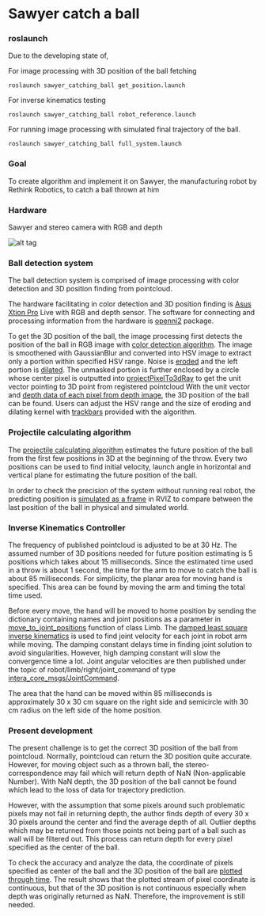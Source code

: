 # Sawyer catch a ball

### roslaunch

Due to the developing state of, 

For image processing with 3D position of the ball fetching 

    roslaunch sawyer_catching_ball get_position.launch 

For inverse kinematics testing

    roslaunch sawyer_catching_ball robot_reference.launch

For running image processing with simulated final trajectory of the ball.

    roslaunch sawyer_catching_ball full_system.launch

### Goal
To create algorithm and implement it on Sawyer, the manufacturing robot by Rethink Robotics, to
catch a ball thrown at him

### Hardware
Sawyer and stereo camera with RGB and depth

![alt tag](https://github.com/ctanakul/sawyer-catching-ball/blob/master/etc/pict/readme_pict_1.png)

### Ball detection system

The ball detection system is comprised of image processing with color detection and 3D position
finding from pointcloud.

The hardware facilitating in color detection and 3D position finding is [Asus Xtion Pro](https://www.asus.com/us/3D-Sensor/Xtion_PRO_LIVE/) Live with RGB
and depth sensor. The software for connecting and processing information from the hardware is
[openni2](http://wiki.ros.org/openni2_launch) package.

To get the 3D position of the ball, the image processing first detects the position of the ball in RGB
image with [color detection algorithm](https://github.com/ctanakul/sawyer-catching-ball/blob/master/src/detect_color_full_system.py#L238). The image is smoothened with GaussianBlur and converted into
HSV image to extract only a portion within specified HSV range. Noise is [eroded](https://github.com/ctanakul/sawyer-catching-ball/blob/master/src/detect_color_full_system.py#L257) and the left portion
is [dilated](https://github.com/ctanakul/sawyer-catching-ball/blob/master/src/detect_color_full_system.py#L258). The unmasked portion is further enclosed by a circle whose center pixel is outputted into
[projectPixelTo3dRay](http://docs.ros.org/api/image_geometry/html/python/#image_geometry.PinholeCameraModel.projectPixelTo3dRay) to get the unit vector pointing to 3D point from registered pointcloud With the
unit vector and [depth data of each pixel from depth image](https://github.com/ctanakul/sawyer-catching-ball/blob/master/src/detect_color_full_system.py#L192), the 3D position of the ball can be found.
Users can adjust the HSV range and the size of eroding and dilating kernel with [trackbars](https://github.com/ctanakul/sawyer-catching-ball/blob/master/src/detect_color_full_system.py#L57) provided
with the algorithm.

### Projectile calculating algorithm
The [projectile calculating algorithm](https://github.com/ctanakul/sawyer-catching-ball/blob/master/src/sawyer_catch_ball_calc.py#L29) estimates the future position of the ball from the first few
positions in 3D at the beginning of the throw. Every two positions can be used to find initial velocity,
launch angle in horizontal and vertical plane for estimating the future position of the ball.

In order to check the precision of the system without running real robot, the predicting position is
[simulated as a frame](https://github.com/ctanakul/sawyer-catching-ball/blob/master/src/ik_controller_full_system.py#L207) in RVIZ to compare between the last position of the ball in physical and
simulated world.

### Inverse Kinematics Controller
The frequency of published pointcloud is adjusted to be at 30 Hz. The assumed number of 3D
positions needed for future position estimating is 5 positions which takes about 15 milliseconds. Since
the estimated time used in a throw is about 1 second, the time for the arm to move to catch the ball is
about 85 milliseconds. For simplicity, the planar area for moving hand is specified. This area can be
found by moving the arm and timing the total time used.

Before every move, the hand will be moved to home position by sending the dictionary containing
names and joint positions as a parameter in [move\_to\_joint\_positions](http://api.rethinkrobotics.com/baxter_interface/html/baxter_interface.limb.Limb-class.html) function of class Limb. The
[damped least square inverse kinematics](http://web.cse.ohio-state.edu/~parent/classes/694A/Lectures/Material/IKsurvey.pdf) is used to find joint velocity for each joint in robot arm while
moving. The damping constant delays time in finding joint solution to avoid singularities. However,
high damping constant will slow the convergence time a lot. Joint angular velocities are then
published under the topic of robot/limb/right/joint\_command of type
[intera\_core\_msgs/JointCommand](http://api.rethinkrobotics.com/baxter_core_msgs/html/msg/JointCommand.html).

The area that the hand can be moved within 85 milliseconds is approximately 30 x 30 cm square on
the right side and semicircle with 30 cm radius on the left side of the home position.

### Present development

The present challenge is to get the correct 3D position of the ball from pointcloud. Normally,
pointcloud can return the 3D position quite accurate. However, for moving object such as a thrown
ball, the stereo-correspondence may fail which will return depth of NaN (Non-applicable Number).
With NaN depth, the 3D position of the ball cannot be found which lead to the loss of data for
trajectory prediction.

However, with the assumption that some pixels around such problematic pixels may not fail in
returning depth, the author finds depth of every 30 x 30 pixels around the center and find the average
depth of all. Outlier depths which may be returned from those points not being part of a ball such as
wall will be filtered out. This process can return depth for every pixel specified as the center of the
ball.

To check the accuracy and analyze the data, the coordinate of pixels specified as center of the ball and
the 3D position of the ball are [plotted through time](https://github.com/ctanakul/sawyer-catching-ball/blob/master/src/detect_color_full_system.py#L134). The result shows that the plotted stream of pixel
coordinate is continuous, but that of the 3D position is not continuous especially when depth was
originally returned as NaN. Therefore, the improvement is still needed.